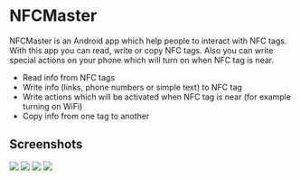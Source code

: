 # NFCMaster

NFCMaster is an Android app which help people to interact with NFC tags. With this app you can
 read, write or copy NFC tags. Also you can write special actions on your phone which will turn on when NFC tag is near.

* Read info from NFC tags
* Write info (links, phone numbers or simple text) to NFC tag
* Write actions which will be activated when NFC tag is near (for example turning on WiFi)
* Copy info from one tag to another

## Screenshots

![](/Users/comp/Downloads/Screenshot_20201219-100601.png)
![](/Users/comp/Downloads/Screenshot_20201219-095924.png)
![](/Users/comp/Downloads/Screenshot_20201219-095919.png)
![](/Users/comp/Downloads/Screenshot_20201219-095907.png)